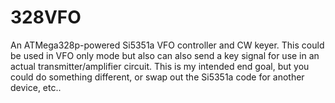# 328VFO
An ATMega328p-powered Si5351a VFO controller and CW keyer. This could be used in VFO only mode but also can also send a key signal for use in an actual transmitter/amplifier circuit. This is my intended end goal, but you could do something different, or swap out the Si5351a code for another device, etc..
